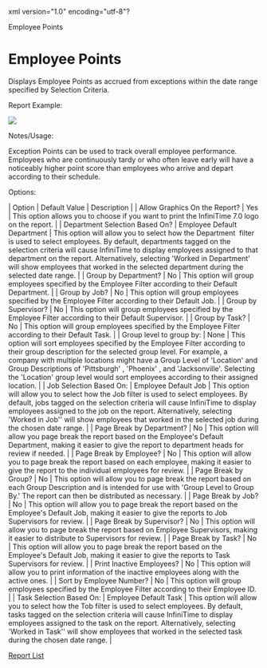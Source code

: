 xml version="1.0" encoding="utf-8"?





Employee Points




# Employee Points

Displays Employee Points as accrued from exceptions within the date range specified by Selection Criteria.

Report Example:

![](/img/Employee_Points.gif)

Notes/Usage:

Exception Points can be used to track overall employee performance. Employees who are continuously tardy or who often leave early will have a noticeably higher point score than employees who arrive and depart according to their schedule.

Options:

| Option | Default Value | Description |
| Allow Graphics On the Report? | Yes | This option allows you to choose if you want to print the InfiniTime 7.0 logo on the report. |
| Department Selection Based On? | Employee Default Department | This option will allow you to select how the Department  filter is used to select employees. By default, departments tagged on the selection criteria will cause InfiniTime to display employees assigned to that department on the report. Alternatively, selecting 'Worked in Department' will show employees that worked in the selected department during the selected date range. |
| Group by Department? | No | This option will group employees specified by the Employee Filter according to their Default Department. |
| Group by Job? | No | This option will group employees specified by the Employee Filter according to their Default Job. |
| Group by Supervisor? | No | This option will group employees specified by the Employee Filter according to their Default Supervisor. |
| Group by Task? | No | This option will group employees specified by the Employee Filter according to their Default Task. |
| Group level to group by: | None | This option will sort employees specified by the Employee Filter according to their group description for the selected group level. For example, a company with multiple locations might have a Group Level of 'Location' and Group Descriptions of 'Pittsburgh' , 'Phoenix' , and 'Jacksonville'. Selecting the 'Location' group level would sort employees according to their assigned location. |
| Job Selection Based On: | Employee Default Job | This option will allow you to select how the Job filter is used to select employees. By default, jobs tagged on the selection criteria will cause InfiniTime to display employees assigned to the job on the report. Alternatively, selecting 'Worked in Job'' will show employees that worked in the selected job during the chosen date range. |
| Page Break by Department? | No | This option will allow you page break the report based on the Employee's Default Department, making it easier to give the report to department heads for review if needed. |
| Page Break by Employee? | No | This option will allow you to page break the report based on each employee, making it easier to give the report to the individual employees for review. |
| Page Break by Group? | No | This option will allow you to page break the report based on each Group Description and is intended for use with 'Group Level to Group By.' The report can then be distributed as necessary. |
| Page Break by Job? | No | This option will allow you to page break the report based on the Employee's Default Job, making it easier to give the reports to Job Supervisors for review. |
| Page Break by Supervisor? | No | This option will allow you to page break the report based on Employee Supervisors, making it easier to distribute to Supervisors for review. |
| Page Break by Task? | No | This option will allow you to page break the report based on the Employee's Default Job, making it easier to give the reports to Task Supervisors for review. |
| Print Inactive Employees? | No | This option will allow you to print information of the inactive employees along with the active ones. |
| Sort by Employee Number? | No | This option will group employees specified by the Employee Filter according to their Employee ID. |
| Task Selection Based On: | Employee Default Task | This option will allow you to select how the Tob filter is used to select employees. By default, tasks tagged on the selection criteria will cause InfiniTime to display employees assigned to the task on the report. Alternatively, selecting 'Worked in Task'' will show employees that worked in the selected task during the chosen date range. |

[Report List](../Report_List.md)